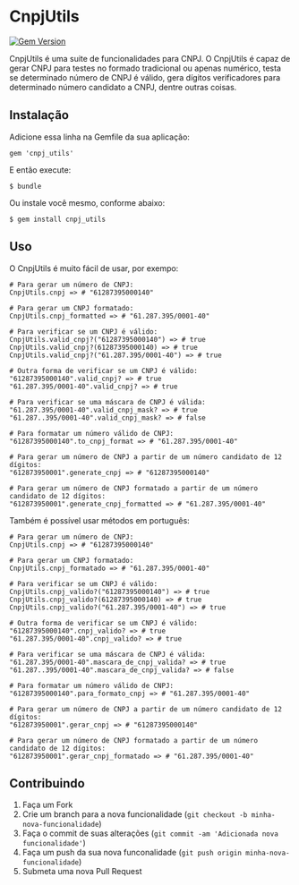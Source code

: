# CnpjUtils
[![Gem Version](https://badge.fury.io/rb/cnpj_utils.png)](http://badge.fury.io/rb/cnpj_utils)

CnpjUtils é uma suite de funcionalidades para CNPJ.
O CnpjUtils é capaz de gerar CNPJ para testes no formado tradicional ou apenas numérico, testa se determinado número de CNPJ é válido, gera dígitos verificadores para determinado número candidato a CNPJ, dentre outras coisas.

## Instalação

Adicione essa linha na Gemfile da sua aplicação:

    gem 'cnpj_utils'

E então execute:

    $ bundle

Ou instale você mesmo, conforme abaixo:

    $ gem install cnpj_utils

## Uso

O CnpjUtils é muito fácil de usar, por exempo:

    # Para gerar um número de CNPJ:
    CnpjUtils.cnpj => # "61287395000140"

    # Para gerar um CNPJ formatado:
    CnpjUtils.cnpj_formatted => # "61.287.395/0001-40"

    # Para verificar se um CNPJ é válido:
    CnpjUtils.valid_cnpj?("61287395000140") => # true
    CnpjUtils.valid_cnpj?(61287395000140) => # true
    CnpjUtils.valid_cnpj?("61.287.395/0001-40") => # true

    # Outra forma de verificar se um CNPJ é válido:
    "61287395000140".valid_cnpj? => # true
    "61.287.395/0001-40".valid_cnpj? => # true

    # Para verificar se uma máscara de CNPJ é válida:
    "61.287.395/0001-40".valid_cnpj_mask? => # true
    "61.287..395/0001-40".valid_cnpj_mask? => # false

    # Para formatar um número válido de CNPJ:
    "61287395000140".to_cnpj_format => # "61.287.395/0001-40"

    # Para gerar um número de CNPJ a partir de um número candidato de 12 dígitos:
    "612873950001".generate_cnpj => # "61287395000140"

    # Para gerar um número de CNPJ formatado a partir de um número candidato de 12 dígitos:
    "612873950001".generate_cnpj_formatted => # "61.287.395/0001-40"

Também é possível usar métodos em português:

    # Para gerar um número de CNPJ:
    CnpjUtils.cnpj => # "61287395000140"

    # Para gerar um CNPJ formatado:
    CnpjUtils.cnpj_formatado => # "61.287.395/0001-40"

    # Para verificar se um CNPJ é válido:
    CnpjUtils.cnpj_valido?("61287395000140") => # true
    CnpjUtils.cnpj_valido?(61287395000140) => # true
    CnpjUtils.cnpj_valido?("61.287.395/0001-40") => # true

    # Outra forma de verificar se um CNPJ é válido:
    "61287395000140".cnpj_valido? => # true
    "61.287.395/0001-40".cnpj_valido? => # true

    # Para verificar se uma máscara de CNPJ é válida:
    "61.287.395/0001-40".mascara_de_cnpj_valida? => # true
    "61.287..395/0001-40".mascara_de_cnpj_valida? => # false

    # Para formatar um número válido de CNPJ:
    "61287395000140".para_formato_cnpj => # "61.287.395/0001-40"

    # Para gerar um número de CNPJ a partir de um número candidato de 12 dígitos:
    "612873950001".gerar_cnpj => # "61287395000140"

    # Para gerar um número de CNPJ formatado a partir de um número candidato de 12 dígitos:
    "612873950001".gerar_cnpj_formatado => # "61.287.395/0001-40"

## Contribuindo

1. Faça um Fork
2. Crie um branch para a nova funcionalidade (`git checkout -b minha-nova-funcionalidade`)
3. Faça o commit de suas alterações  (`git commit -am 'Adicionada nova funcionalidade'`)
4. Faça um push da sua nova funconalidade (`git push origin minha-nova-funcionalidade`)
5. Submeta uma nova Pull Request
